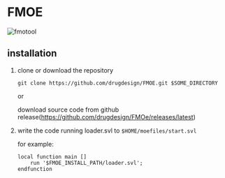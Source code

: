 # FMOE

![fmotool](./img/fmotool.gif)

## installation

1. clone or download the repository

    ```
    git clone https://github.com/drugdesign/FMOE.git $SOME_DIRECTORY
    ```

    or

    download source code from github release(https://github.com/drugdesign/FMOe/releases/latest)


2. write the code running loader.svl to `$HOME/moefiles/start.svl`

    for example:

    ```$HOME/moefiles/start.svl
    local function main []
        run '$FMOE_INSTALL_PATH/loader.svl';
    endfunction
    ```
